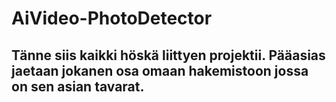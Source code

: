 # AiVideo-PhotoDetector
## Tänne siis kaikki höskä liittyen projektii. Pääasias jaetaan jokanen osa omaan hakemistoon jossa on sen asian tavarat. 
